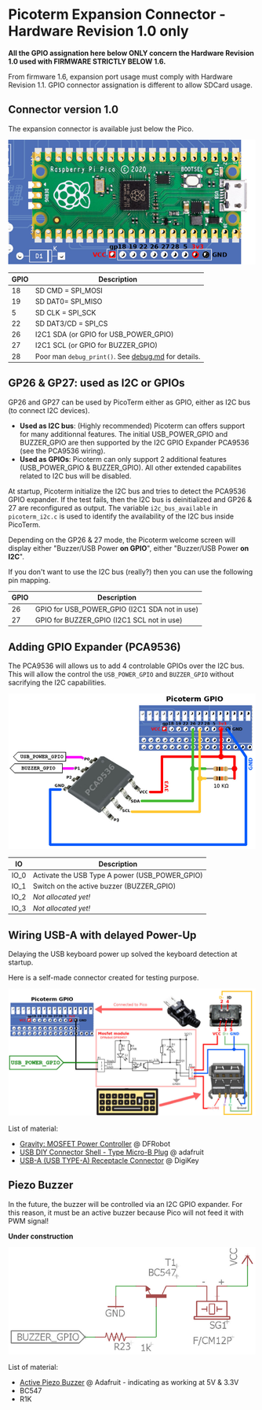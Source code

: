 # Picoterm Expansion Connector - Hardware Revision 1.0 only

__All the GPIO assignation here below ONLY concern the Hardware Revision 1.0 used with FIRMWARE STRICTLY BELOW 1.6.__

From firmware 1.6, expansion port usage must comply with Hardware Revision 1.1. GPIO connector assignation is different to allow SDCard usage.


## Connector version 1.0

The expansion connector is available just below the Pico.

![Picoterm expansion port](_static/picoterm-conn.jpg)

| GPIO  | Description                                              |
|-------|----------------------------------------------------------|
| 18    | SD CMD = SPI_MOSI                                        |
| 19    | SD DAT0= SPI_MISO                                        |
| 5     | SD CLK = SPI_SCK                                         |
| 22    | SD DAT3/CD = SPI_CS                                      |
| 26    | I2C1 SDA (or GPIO for USB_POWER_GPIO)                    |
| 27    | I2C1 SCL (or GPIO for BUZZER_GPIO)                       |
| 28    | Poor man `debug_print()`. See [debug.md](debug.md) for details.  |

## GP26 & GP27: used as I2C or GPIOs

GP26 and GP27 can be used by PicoTerm either as GPIO, either as I2C bus (to connect I2C devices).

* __Used as I2C bus__: (Highly recommended) Picoterm can offers support for many additionnal features. The initial USB_POWER_GPIO and BUZZER_GPIO are then supported by the I2C GPIO Expander PCA9536 (see the PCA9536 wiring).
* __Used as GPIOs__: Picoterm can only support 2 additional features (USB_POWER_GPIO & BUZZER_GPIO). All other extended capabilites related to I2C bus will be disabled.

At startup, Picoterm initialize the I2C bus and tries to detect the PCA9536 GPIO expander. If the test fails, then the I2C bus is deinitialized and GP26 & 27 are reconfigured as output. The variable `i2c_bus_available` in `picoterm_i2c.c` is used to identify the availability of the I2C bus inside PicoTerm.


Depending on the GP26 & 27 mode, the Picoterm welcome screen will display either "Buzzer/USB Power __on GPIO__", either "Buzzer/USB Power __on I2C__".


If you don't want to use the I2C bus (really?) then you can use the following pin mapping.

| GPIO  | Description                                              |
|-------|----------------------------------------------------------|
| 26    | GPIO for USB_POWER_GPIO (I2C1 SDA not in use)            |
| 27    | GPIO for BUZZER_GPIO (I2C1 SCL not in use)               |


## Adding GPIO Expander (PCA9536)

The PCA9536 will allows us to add 4 controlable GPIOs over the I2C bus. This will allow the control the `USB_POWER_GPIO` and `BUZZER_GPIO` without sacrifying the I2C capabilities.

![Picoterm wiring PCA9536](_static/picoterm-i2c-bus-hr10.jpg)

| IO   | Description                                              |
|------|----------------------------------------------------------|
| IO_0 | Activate the USB Type A power (USB_POWER_GPIO)           |
| IO_1 | Switch on the active buzzer (BUZZER_GPIO)                |
| IO_2 | _Not allocated yet!_                                     |
| IO_3 | _Not allocated yet!_                                     |

## Wiring USB-A with delayed Power-Up

Delaying the USB keyboard power up solved the keyboard detection at startup.

Here is a self-made connector created for testing purpose.

![delayed keyboard power-up](_static/picoterm-usb-power-hr10.jpg)

List of material:
* [Gravity: MOSFET Power Controller](https://www.dfrobot.com/product-1567.html) @ DFRobot
* [USB DIY Connector Shell - Type Micro-B Plug](https://www.adafruit.com/product/1390) @ adafruit
* [USB-A (USB TYPE-A) Receptacle Connector](https://www.digikey.be/nl/products/detail/on-shore-technology-inc/USB-A1HSW6/2677750) @ DigiKey

## Piezo Buzzer

In the future, the buzzer will be controlled via an I2C GPIO expander. For this reason, it must be an active buzzer because Pico will not feed it with PWM signal!

__Under construction__

![picoterm buzzer](_static/picoterm-conn-buzzer.jpg)

List of material:
* [Active Piezo Buzzer](https://www.adafruit.com/product/1536) @ Adafruit - indicating as working at 5V & 3.3V
* BC547
* R1K

